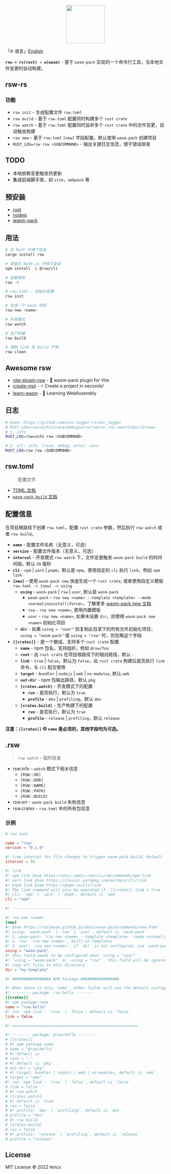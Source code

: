 <p align="center">
  <img src="./rsw.png" width="120">
</p>

「🌐 语言」[English](./README.md)

**`rsw = rs(rust) → w(wasm)`** - 基于 `wasm-pack` 实现的一个命令行工具，当本地文件变更时自动构建。

## rsw-rs

### 功能

- `rsw init` - 生成配置文件 `rsw.toml`
- `rsw build` - 基于 `rsw.toml` 配置同时构建多个 `rust crate`
- `rsw watch` - 基于 `rsw.toml` 配置同时监听多个 `rust crate` 中的文件变更，自动触发构建
- `rsw new` - 基于 `rsw.toml` `[new]` 字段配置，默认使用 `wasm-pack` 创建项目
- `RUST_LOG=rsw rsw <SUBCOMMAND>` - 输出关键日志信息，便于错误排查

## TODO

- 本地依赖变更触发热更新
- 集成前端脚手架，如 `vite`，`webpack` 等

## 预安装

- [rust](https://www.rust-lang.org/learn/get-started)
- [nodejs](https://nodejs.org)
- [wasm-pack](https://github.com/rustwasm/wasm-pack)

## 用法

```bash
# 在 Rust 环境下安装
cargo install rsw

# 或者在 Node.js 环境下安装
npm install -g @rsw/cli
```

```bash
# 查看帮助
rsw -h

# rsw.toml - 初始化配置
rsw init

# 生成一个 wasm 项目
rsw new <name>

# 开发模式
rsw watch

# 生产构建
rsw build

# 清除 link 及 build 产物
rsw clean
```

## Awesome rsw

- [vite-plugin-rsw](https://github.com/lencx/vite-plugin-rsw) - 🦀 wasm-pack plugin for Vite
- [create-mpl](https://github.com/lencx/create-mpl) - ⚡️ Create a project in seconds!
- [learn-wasm](https://github.com/lencx/learn-wasm) - 🎲 Learning WebAssembly

## 日志

```bash
# @see: https://github.com/env-logger-rs/env_logger
# RUST_LOG=rsw=<info|trace|debug|error|warn> rsw <watch|build|new>
# 1. info
RUST_LOG=rsw=info rsw <SUBCOMMAND>

# 2. all: info, trace, debug, error, warn
RUST_LOG=rsw rsw <SUBCOMMAND>
```

## rsw.toml

> 配置文件

- [TOML 文档](https://toml.io/cn/)
- [`wasm-pack build` 文档](https://rustwasm.github.io/docs/wasm-pack/commands/build.html)

## 配置信息

在项目根路径下创建 `rsw.toml`，配置 `rust crate` 参数，然后执行 `rsw watch` 或者 `rsw build`。

- **`name`** - 配置文件名称（无意义，可选）
- **`version`** - 配置文件版本（无意义，可选）
- **`interval`** - 开发模式 `rsw watch` 下，文件变更触发 `wasm-pack build` 的时间间隔，默认 `50` 毫秒
- **`cli`** - `npm` | `yarn` | `pnpm`，默认是 `npm`。使用指定的 `cli` 执行 `link`，例如 `npm link`
- **`[new]`** - 使用 `wasm-pack new` 快速生成一个 `rust crate`, 或者使用自定义模板 `rsw.toml -> [new] -> using`
  - **`using`** - `wasm-pack` | `rsw` | `user`, 默认是 `wasm-pack`
    - `wasm-pack` - `rsw new <name> --template <template> --mode <normal|noinstall|force>`，了解更多 [wasm-pack new 文档](https://rustwasm.github.io/docs/wasm-pack/commands/new.html)
    - `rsw` - `rsw new <name>`, 使用内置模板
    - `user` - `rsw new <name>`, 如果未设置 `dir`，则使用 `wasm-pack new <name>` 初始化项目
  - **`dir`** - 如果 `using = "user"` 则复制此目录下的所有文件初始化项目，`using = "wasm-pack"` 或 `using = "rsw"` 时，则忽略这个字段
- **`[[crates]]`** - 是一个数组，支持多个 `rust crate` 配置
  - **`name`** - npm 包名，支持组织，例如 `@rsw/foo`
  - **`root`** - 此 `rust crate` 在项目根路径下的相对路径，默认 `.`
  - **`link`** - `true` | `false`，默认为 `false`，此 `rust crate` 构建后是否执行 `link` 命令，与 `cli` 配合使用
  - **`target`** - `bundler` | `nodejs` | `web` | `no-modules`, 默认 `web`
  - **`out-dir`** - npm 包输出路径，默认 `pkg`
  - **`[crates.watch]`** - 开发模式下的配置
    - **`run`** - 是否执行，默认为 `true`
    - **`profile`** - `dev` | `profiling`，默认 `dev`
  - **`[crates.build]`** - 生产构建下的配置
    - **`run`** - 是否执行，默认为 `true`
    - **`profile`** - `release` | `profiling`，默认 `release`

**注意：`[[crates]]` 中 `name` 是必须的，其他字段均为可选。**

## .rsw

> `rsw watch` - 临时目录

- rsw.info - `watch` 模式下相关信息
  - `[RSW::OK]`
  - `[RSW::ERR]`
  - `[RSW::NAME]`
  - `[RSW::PATH]`
  - `[RSW::BUILD]`
- rsw.err - `wasm-pack build` 失败信息
- rsw.crates - `rsw.toml` 中的所有包信息

### 示例

```toml
# rsw.toml

name = "rsw"
version = "0.1.0"

#! time interval for file changes to trigger wasm-pack build, default `50` milliseconds
interval = 50

#! link
#! npm link @see https://docs.npmjs.com/cli/v8/commands/npm-link
#! yarn link @see https://classic.yarnpkg.com/en/docs/cli/link
#! pnpm link @see https://pnpm.io/cli/link
#! The link command will only be executed if `[[crates]] link = true`
#! cli: `npm` | `yarn` | `pnpm`, default is `npm`
cli = "npm"

#! ---------------------------

#! rsw new <name>
[new]
#! @see https://rustwasm.github.io/docs/wasm-pack/commands/new.html
#! using: `wasm-pack` | `rsw` | `user`, default is `wasm-pack`
#! 1. wasm-pack: `rsw new <name> --template <template> --mode <normal|noinstall|force>`
#! 2. rsw: `rsw new <name>`, built-in templates
#! 3. user: `rsw new <name>`, if `dir` is not configured, use `wasm-pack new <name>` to initialize the project
using = "wasm-pack"
#! this field needs to be configured when `using = "user"`
#! `using = "wasm-pack"` or `using = "rsw"`, this field will be ignored
#! copy all files in this directory
dir = "my-template"

#! ################# NPM Package #################

#! When there is only `name`, other fields will use the default configuration
#! -------- package: rsw-hello --------
[[crates]]
#! npm package name
name = "rsw-hello"
#! run `npm link`: `true` | `false`, default is `false`
link = false

#! =======================================================

#! -------- package: @rsw/hello --------
# [[crates]]
# #! npm package name
# name = "@rsw/hello"
# #! default is `.`
# root = "."
# #! default is `pkg`
# out-dir = "pkg"
# #! target: bundler | nodejs | web | no-modules, default is `web`
# target = "web"
#! run `npm link`: `true` | `false`, default is `false`
# link = false
# #! rsw watch
# [crates.watch]
# #! default is `true`
# run = false
# #! profile: `dev` | `profiling`, default is `dev`
# profile = "dev"
# #! rsw build
# [crates.build]
# run = false
# #! profile: `release` | `profiling`, default is `release`
# profile = "release"
```

## License

MIT License © 2022 lencx
